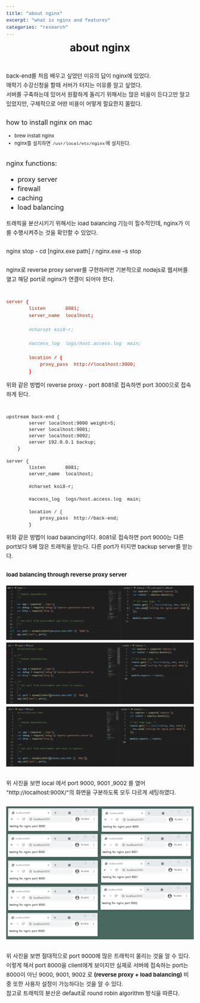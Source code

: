 ```yaml
---
title: "about nginx"
excerpt: "what is nginx and features"
categories: "research"
---
```

<style>
code {
  font-family: Consolas,"courier new";
  padding: 2px;
  font-size: 90%;
}
</style>


<div style = "font-size: 28px; line-height: 25px;">
<center><strong>about nginx</strong></center><br><br>
</div>

<div style = "font-size: 15px; line-height: 25px; text-align: left">
back-end를 처음 배우고 싶었던 이유의 답이 nginx에 있었다. <br>
매학기 수강신청을 할때 서버가 터지는 이유를 알고 싶었다. <br>
서버를 구축하는데 있어서 원활하게 돌리기 위해서는 많은 비용이 든다고만 알고 있었지만, 구체적으로 어떤 비용이 어떻게 필요한지 몰랐다.<br><br>
</div>
<div style = "font-size: 18px; line-height: 25px; text-align: left">
how to install nginx on mac
</div>
<div style = "font-size: 13px; line-height: 20px;">
<ul>
<li>brew install nginx</li>
<li>nginx를 설치하면 <code>/usr/local/etc/nginx</code>에 설치된다. </li>
</ul>
</div><br>

<div style = "font-size: 18px; line-height: 25px; text-align: left">
nginx functions:
<ul>
<li>proxy server</li>
<li>firewall</li>
<li>caching</li>
<li>load balancing</li>
</ul>
</div>
<div style = "font-size: 15px; line-height: 25px; text-align: left">
트래픽을 분산시키기 위해서는 load balancing 기능이 필수적인데, nginx가 이를 수행시켜주는 것을 확인할 수 있었다. <br><br>
nginx stop - cd [nginx.exe path] / nginx.exe –s stop<br><br>
nginx로 reverse proxy server를 구현하려면 기본적으로 nodejs로 웹서버를 열고 해당 port로 nginx가 연결이 되어야 한다.<br><br>
</div>

```conf
server {
        listen       8081;
        server_name  localhost;

        #charset koi8-r;

        #access_log  logs/host.access.log  main;

        location / {
            proxy_pass  http://localhost:3000;
        }
```

<div style = "font-size: 15px; line-height: 25px;">
위와 같은 방법이 reverse proxy - port 8081로 접속하면 port 3000으로 접속하게 된다.<br><br>
</div>

```config
upstream back-end {
        server localhost:9000 weight=5;
        server localhost:9001;
        server localhost:9002;
        server 192.0.0.1 backup;
    }

server {
        listen       8081;
        server_name  localhost;

        #charset koi8-r;

        #access_log  logs/host.access.log  main;

        location / {
            proxy_pass  http://back-end;
        }
```

<div style = "font-size: 15px; line-height: 25px;">위와 같은 방법이 load balancing이다. 8081로 접속하면 port 9000는 다른 port보다 5배 많은 트래픽을 받는다. 다른 port가 터지면 backup server를 받는다.<br><br> <strong>load balancing through reverse proxy server</strong></div>
<br>
<div style = "font-size: 15px; line-height: 25px; text-align: left">
<img src = "\assets\images\port9000.png"  border=0 ><br>
<img src = "\assets\images\port9001.png"  border=0 ><br>
<img src = "\assets\images\port9002.png"  border=0 ><br><br>
위 사진을 보면 local 에서 port 9000, 9001 ,9002 를 열어 "http://localhost:900X/"의 화면을 구분하도록 모두 다르게 세팅하였다.<br><br>
<center><img src = "\assets\images\load-balancing.png" width="700" border=0 ></center>
<br>위 사진을 보면 절대적으로 port 9000에 많은 트래픽이 몰리는 것을 알 수 있다.<br>이렇게 해서 port 8000을 client에게 보이지만 실제로 서버에 접속하는 port는 8000이 아닌 9000, 9001, 9002 로 <strong>(reverse proxy + load balancing)</strong> 비중 또한 사용자 설정이 가능하다는 것을 알 수 있다. <br> 참고로 트래픽의 분산은 default로 round robin algorithm 방식을 따른다.
</div>
